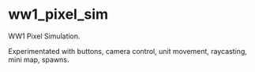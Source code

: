 # ww1_pixel_sim

WW1 Pixel Simulation.

Experimentated with buttons, camera control, unit movement, raycasting, mini map, spawns.
